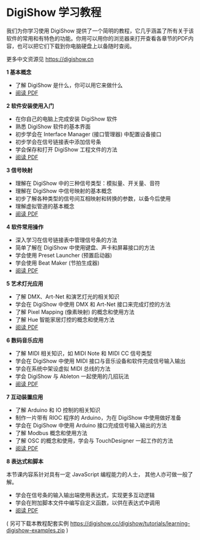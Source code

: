 # DigiShow 学习教程 

我们为你学习使用 DigiShow 提供了一个简明的教程，它几乎涵盖了所有关于该软件的常用和有特色的功能。你用可以用你的浏览器来打开查看各章节的PDF内容，也可以把它们下载到你电脑硬盘上以备随时查阅。

更多中文资源见 https://digishow.cn

**1 基本概念** 
- 了解 DigiShow 是什么，你可以用它来做什么
- [阅读 PDF](https://digishow.cc/digishow/tutorials/learning-digishow-cn/DigiShow%20%e6%95%99%e7%a8%8b1%20%e5%9f%ba%e6%9c%ac%e6%a6%82%e5%bf%b5.pdf) 

**2 软件安装使用入门** 
- 在你自己的电脑上完成安装 DigiShow 软件
- 熟悉 DigiShow 软件的基本界面
- 初步学会在 Interface Manager (接口管理器) 中配置设备接口
- 初步学会在信号链接表中添加信号条
- 学会保存和打开 DigiShow 工程文件的方法
- [阅读 PDF](https://digishow.cc/digishow/tutorials/learning-digishow-cn/DigiShow%20%e6%95%99%e7%a8%8b2%20%e8%bd%af%e4%bb%b6%e5%ae%89%e8%a3%85%e4%bd%bf%e7%94%a8%e5%85%a5%e9%97%a8.pdf) 

**3 信号映射** 
- 理解在 DigiShow 中的三种信号类型：模拟量、开关量、音符
- 理解在 DigiShow 中信号映射的基本概念
- 初步了解各种类型的信号间互相映射和转换的参数，以备今后使用
- 理解虚拟管道的基本概念
- [阅读 PDF](https://digishow.cc/digishow/tutorials/learning-digishow-cn/DigiShow%20%e6%95%99%e7%a8%8b3%20%e4%bf%a1%e5%8f%b7%e6%98%a0%e5%b0%84.pdf) 

**4 软件常用操作** 
- 深入学习在信号链接表中管理信号条的方法
- 简单了解在 DigiShow 中使用键盘、声卡和屏幕接口的方法
- 学会使用 Preset Launcher (预置启动器)
- 学会使用 Beat Maker (节拍生成器)
- [阅读 PDF](https://digishow.cc/digishow/tutorials/learning-digishow-cn/DigiShow%20%e6%95%99%e7%a8%8b4%20%e8%bd%af%e4%bb%b6%e5%b8%b8%e7%94%a8%e6%93%8d%e4%bd%9c.pdf) 

**5 艺术灯光应用** 
- 了解 DMX、Art-Net 和演艺灯光的相关知识
- 学会在 DigiShow 中使用 DMX 和 Art-Net 接口来完成灯控的方法
- 了解 Pixel Mapping (像素映射) 的概念和使用方法
- 了解 Hue 智能家居灯控的概念和使用方法
- [阅读 PDF](https://digishow.cc/digishow/tutorials/learning-digishow-cn/DigiShow%20%e6%95%99%e7%a8%8b5%20%e8%89%ba%e6%9c%af%e7%81%af%e5%85%89%e5%ba%94%e7%94%a8.pdf) 

**6 数码音乐应用** 
- 了解 MIDI 相关知识，如 MIDI Note 和 MIDI CC 信号类型
- 学会在 DigiShow 中使用 MIDI 接口与音乐设备和软件完成信号输入输出
- 学会在系统中架设虚拟 MIDI 总线的方法
- 学会 DigiShow 与 Ableton 一起使用的几招玩法
- [阅读 PDF](https://digishow.cc/digishow/tutorials/learning-digishow-cn/DigiShow%20%e6%95%99%e7%a8%8b6%20%e6%95%b0%e7%a0%81%e9%9f%b3%e4%b9%90%e5%ba%94%e7%94%a8.pdf) 

**7 互动装置应用** 
- 了解 Arduino 和 IO 控制的相关知识
- 制作一片带有 RIOC 程序的 Arduino，为在 DigiShow 中使用做好准备
- 学会在 DigiShow 中使用 Arduino 接口完成信号输入输出的方法
- 了解 Modbus 概念和使用方法
- 了解 OSC 的概念和使用，学会与 TouchDesigner 一起工作的方法
- [阅读 PDF](https://digishow.cc/digishow/tutorials/learning-digishow-cn/DigiShow%20%e6%95%99%e7%a8%8b7%20%e4%ba%92%e5%8a%a8%e8%a3%85%e7%bd%ae%e5%ba%94%e7%94%a8.pdf) 

**8 表达式和脚本** 

本节课内容系针对具有一定 JavaScript 编程能力的人士， 其他人亦可做一般了解。 

- 学会在信号条的输入输出端使用表达式，实现更多互动逻辑
- 学会在附加脚本文件中编写自定义函数，以供在表达式中调用
- [阅读 PDF](https://digishow.cc/digishow/tutorials/learning-digishow-cn/DigiShow%20%e6%95%99%e7%a8%8b8%20%e8%a1%a8%e8%be%be%e5%bc%8f%e5%92%8c%e8%84%9a%e6%9c%ac.pdf) 


( 另可下载本教程配套实例 https://digishow.cc/digishow/tutorials/learning-digishow-examples.zip ) 